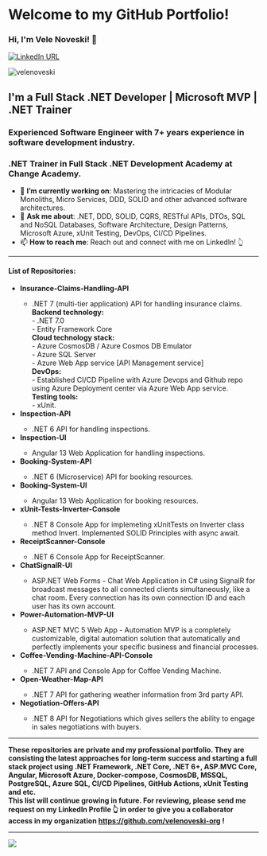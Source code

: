 # Welcome to my GitHub Portfolio! 

### Hi, I'm Vele Noveski! 👋

[![LinkedIn URL](https://img.shields.io/badge/LinkedIn-Connect-blue?logo=linkedin&style=for-the-badge)](https://www.linkedin.com/in/velenoveski)
<p align="left"> <img src="https://komarev.com/ghpvc/?username=velenoveski&label=Profile%20views&color=0e75b6&style=flat" alt="velenoveski" /> </p>

## **I'm a Full Stack .NET Developer | Microsoft MVP | .NET Trainer**

### Experienced Software Engineer with 7+ years experience in software development industry.
### .NET Trainer in Full Stack .NET Development Academy at Change Academy.
- 🎯 **I’m currently working on**: Mastering the intricacies of Modular Monoliths, Micro Services, DDD, SOLID and other advanced software architectures.
- 💬 **Ask me about**: .NET, DDD, SOLID, CQRS, RESTful APIs, DTOs, SQL and NoSQL Databases, Software Architecture, Design Patterns, Microsoft Azure, xUnit Testing, DevOps, CI/CD Pipelines.
- 📫 **How to reach me**: Reach out and connect with me on LinkedIn! 👆
<hr/>
<h4>List of Repositories: </h4>
<ul>
  <li><b>Insurance-Claims-Handling-API</b></li></li>
    <ul>
       <li>.NET 7 (multi-tier application) API for handling insurance claims.</li>
<b>Backend technology:</b><br>
- .NET 7.0<br>
- Entity Framework Core<br>
<b>Cloud technology stack: </b><br>
- Azure CosmosDB / Azure Cosmos DB Emulator<br>
- Azure SQL Server<br>
- Azure Web App service [API Management service]<br>
<b>DevOps:</b><br>
- Established CI/CD Pipeline with Azure Devops and Github repo using Azure Deployment center via Azure Web App service.<br>
 <b>Testing tools:</b><br>
- xUnit.<br>
    </ul> 
  <li><b>Inspection-API</b></li>
      <ul>
       <li>.NET 6 API for handling inspections.</li>
    </ul> 
  <li><b>Inspection-UI</b></li>
    <ul>
         <li>Angular 13 Web Application for handling inspections.</li>
    </ul> 
  <li><b>Booking-System-API</b></li>
     <ul>
       <li>.NET 6 (Microservice) API for booking resources.</li>
    </ul> 
  <li><b>Booking-System-UI</b></li>
   <ul>
     <li> Angular 13 Web Application for booking resources.</li>
    </ul> 
  <li><b>xUnit-Tests-Inverter-Console</b></li> 
    <ul>
      <li> .NET 8 Console App for implemeting xUnitTests on Inverter class method Invert. Implemented SOLID Principles with async await.</li>
    </ul> 
  <li><b>ReceiptScanner-Console</b></li> 
    <ul>
      <li> .NET 6 Console App for ReceiptScanner.</li>
    </ul> 
      <li><b>ChatSignalR-UI</b></li> 
    <ul>
     <li>ASP.NET Web Forms - Chat Web Application in C# using SignalR for broadcast messages to all connected clients simultaneously, like a chat room. Every connection has its own connection ID and each user has its own account.</li>
    </ul>  
      <li><b>Power-Automation-MVP-UI </b></li> 
    <ul>
     <li>ASP.NET MVC 5 Web App - Automation MVP is a completely customizable, digital automation solution that automatically and perfectly implements your specific business and financial processes.</li>
    </ul>  
    <li><b>Coffee-Vending-Machine-API-Console</b></li> 
    <ul>
     <li> .NET 7 API and Console App for Coffee Vending Machine.</li>
    </ul>
    <li><b>Open-Weather-Map-API</b></li> 
    <ul>
     <li> .NET 7 API for gathering weather information from 3rd party API.</li>
    </ul> 
    <li><b>Negotiation-Offers-API</b></li> 
    <ul>
     <li> .NET 8 API for Negotiations which gives sellers the ability to engage in sales negotiations with buyers.</li>
    </ul> 
</ul>
<hr/>

<b>These repositories are private and my professional portfolio. They are consisting the latest approaches for long-term success and starting a full stack project using .NET Framework, .NET Core, .NET 6+, ASP.MVC Core, Angular, Microsoft Azure, Docker-compose, CosmosDB, MSSQL, PostgreSQL, Azure SQL, CI/CD Pipelines, GitHub Actions, xUnit Testing and etc.  <br> This list will continue growing in future. For reviewing, please send me request on my LinkedIn Profile 👆 in order to give you a collaborator access in my organization https://github.com/velenoveski-org ! </b> <br>
<hr/>
<a href="https://github.com/velenoveski">
  <img src="https://github-readme-stats.vercel.app/api?username=velenoveski&count_private=true&show_icons=true&hide=stars" />
</a>
